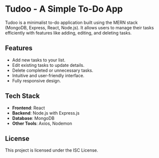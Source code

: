 # Tudoo - A Simple To-Do App

Tudoo is a minimalist to-do application built using the MERN stack (MongoDB, Express, React, Node.js). It allows users to manage their tasks efficiently with features like adding, editing, and deleting tasks.

## Features

- Add new tasks to your list.
- Edit existing tasks to update details.
- Delete completed or unnecessary tasks.
- Intuitive and user-friendly interface.
- Fully responsive design.

## Tech Stack

- **Frontend**: React
- **Backend**: Node.js with Express.js
- **Database**: MongoDB
- **Other Tools**: Axios, Nodemon

## License

This project is licensed under the ISC License.
